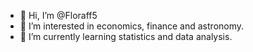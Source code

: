 - 👋 Hi, I’m @Floraff5
- 👀 I’m interested in economics, finance and astronomy.
- 🌱 I’m currently learning statistics and data analysis.

<!---
Floraff5/Floraff5 is a ✨ special ✨ repository because its `README.md` (this file) appears on your GitHub profile.
You can click the Preview link to take a look at your changes.
--->
